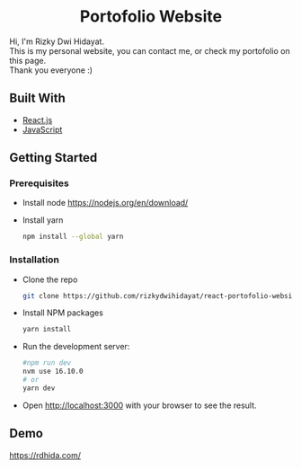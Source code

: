 <p align="center">
  <h1 align="center">Portofolio Website</h1>
  <span>Hi, I'm Rizky Dwi Hidayat. <br />This is my personal website, you can contact me, or check my portofolio on this page. <br />Thank you everyone :)</span>

</p>

## Built With

- [React.js](https://reactjs.org/)
- [JavaScript](https://www.javascript.com/)

## Getting Started

### Prerequisites

- Install node
  https://nodejs.org/en/download/

- Install yarn
  ```sh
  npm install --global yarn
  ```

### Installation

- Clone the repo
  ```sh
  git clone https://github.com/rizkydwihidayat/react-portofolio-website.git
  ```
- Install NPM packages
  ```sh
  yarn install
  ```
- Run the development server:
  ```bash
  #npm run dev
  nvm use 16.10.0
  # or
  yarn dev
  ```
- Open [http://localhost:3000](http://localhost:3000) with your browser to see the result.

## Demo

https://rdhida.com/
